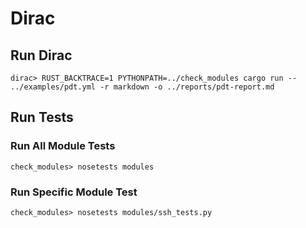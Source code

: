 # Dirac

## Run Dirac

`dirac> RUST_BACKTRACE=1 PYTHONPATH=../check_modules cargo run -- ../examples/pdt.yml -r markdown -o ../reports/pdt-report.md`

## Run Tests

### Run All Module Tests

`check_modules> nosetests modules`

### Run Specific Module Test

`check_modules> nosetests modules/ssh_tests.py`


